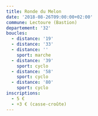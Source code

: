 ```yaml
---
title: Ronde du Melon
date: '2018-08-26T09:00:00+02:00'
commune: Lectoure (Bastion)
departement: '32'
boucles:
  - distance: '19'
  - distance: '33'
  - distance: ''
    sport: marche
  - distance: '39'
    sport: cyclo
  - distance: '58'
    sport: cyclo
  - distance: '80'
    sport: cyclo
inscriptions:
  - 5 €
  - +3 € (casse-croûte)
---
```


